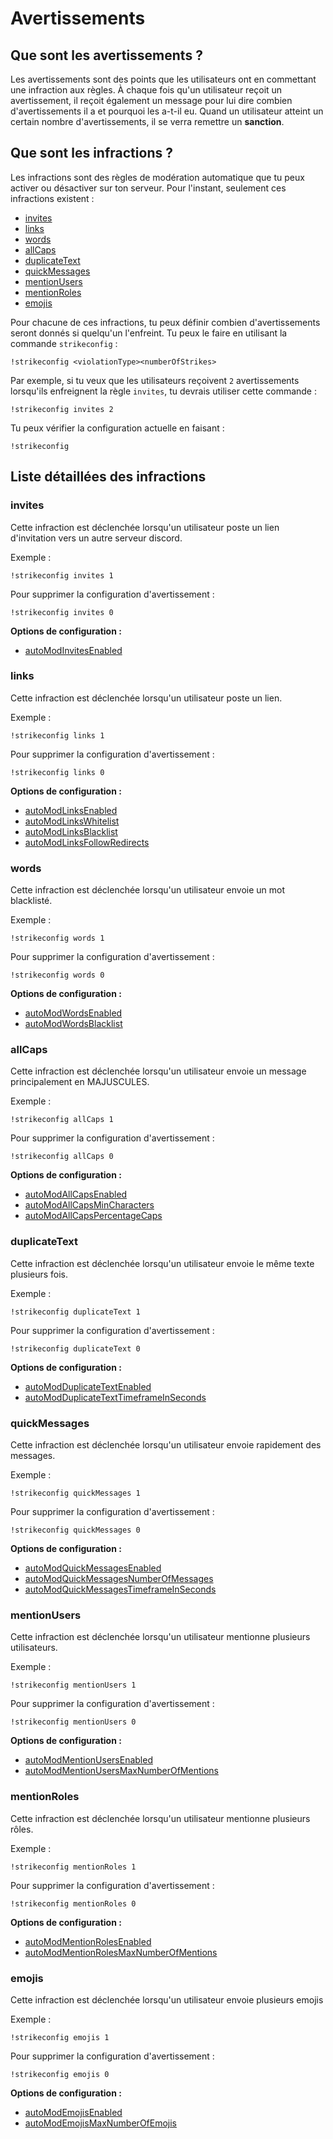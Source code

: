 # Avertissements

## Que sont les avertissements ?

Les avertissements sont des points que les utilisateurs ont en commettant une infraction aux règles. À chaque fois qu'un utilisateur reçoit un avertissement, il reçoit également un message pour lui dire combien d'avertissements il a et pourquoi les a-t-il eu. Quand un utilisateur atteint un certain nombre d'avertissements, il se verra remettre un **sanction**.

## Que sont les infractions ?

Les infractions sont des règles de modération automatique que tu peux activer ou désactiver sur ton serveur. Pour l'instant, seulement ces infractions existent :

- [invites](strikes.md#invites)
- [links](strikes.md#links)
- [words](strikes.md#words)
- [allCaps](strikes.md#allcaps)
- [duplicateText](strikes.md#duplicatetext)
- [quickMessages](strikes.md#quickmessages)
- [mentionUsers](strikes.md#mentionusers)
- [mentionRoles](strikes.md#mentionroles)
- [emojis](strikes.md#emojis)

Pour chacune de ces infractions, tu peux définir combien d'avertissements seront donnés si quelqu'un l'enfreint. Tu peux le faire en utilisant la commande `strikeconfig` :

```text
!strikeconfig <violationType><numberOfStrikes>
```


Par exemple, si tu veux que les utilisateurs reçoivent `2` avertissements lorsqu'ils enfreignent la règle `invites`, tu devrais utiliser cette commande :

```text
!strikeconfig invites 2
```


Tu peux vérifier la configuration actuelle en faisant :

```text
!strikeconfig
```

## Liste détaillées des infractions

### invites

Cette infraction est déclenchée lorsqu'un utilisateur poste un lien d'invitation vers un autre serveur discord.

Exemple :

`!strikeconfig invites 1`

Pour supprimer la configuration d'avertissement :

`!strikeconfig invites 0`

**Options de configuration :**

- [autoModInvitesEnabled](../../reference/settings?id=enabled-2)

### links

Cette infraction est déclenchée lorsqu'un utilisateur poste un lien.

Exemple :

`!strikeconfig links 1`

Pour supprimer la configuration d'avertissement :

`!strikeconfig links 0`

**Options de configuration :**

- [autoModLinksEnabled](../../reference/settings?id=enabled-3)
- [autoModLinksWhitelist](../../reference/settings?id=whitelist)
- [autoModLinksBlacklist](../../reference/settings?id=blacklist)
- [autoModLinksFollowRedirects](../../reference/settings?id=follow-redirects)

### words

Cette infraction est déclenchée lorsqu'un utilisateur envoie un mot blacklisté.

Exemple :

`!strikeconfig words 1`

Pour supprimer la configuration d'avertissement :

`!strikeconfig words 0`

**Options de configuration :**

- [autoModWordsEnabled](../../reference/settings?id=enabled-4)
- [autoModWordsBlacklist](../../reference/settings?id=blacklist-1)

### allCaps

Cette infraction est déclenchée lorsqu'un utilisateur envoie un message principalement en MAJUSCULES.

Exemple :

`!strikeconfig allCaps 1`

Pour supprimer la configuration d'avertissement :

`!strikeconfig allCaps 0`

**Options de configuration :**

- [autoModAllCapsEnabled](../../reference/settings?id=enabled-5)
- [autoModAllCapsMinCharacters](../../reference/settings?id=min-characters)
- [autoModAllCapsPercentageCaps](../../reference/settings?id=percentage-caps)

### duplicateText

Cette infraction est déclenchée lorsqu'un utilisateur envoie le même texte plusieurs fois.

Exemple :

`!strikeconfig duplicateText 1`

Pour supprimer la configuration d'avertissement :

`!strikeconfig duplicateText 0`

**Options de configuration :**

- [autoModDuplicateTextEnabled](../../reference/settings?id=enabled-6)
- [autoModDuplicateTextTimeframeInSeconds](../../reference/settings?id=timeframe-in-seconds)

### quickMessages

Cette infraction est déclenchée lorsqu'un utilisateur envoie rapidement des messages.

Exemple :

`!strikeconfig quickMessages 1`

Pour supprimer la configuration d'avertissement :

`!strikeconfig quickMessages 0`

**Options de configuration :**

- [autoModQuickMessagesEnabled](../../reference/settings?id=enabled-7)
- [autoModQuickMessagesNumberOfMessages](../../reference/settings?id=-of-messages)
- [autoModQuickMessagesTimeframeInSeconds](../../reference/settings?id=timeframe-in-seconds-1)

### mentionUsers

Cette infraction est déclenchée lorsqu'un utilisateur mentionne plusieurs utilisateurs.

Exemple :

`!strikeconfig mentionUsers 1`

Pour supprimer la configuration d'avertissement :

`!strikeconfig mentionUsers 0`

**Options de configuration :**

- [autoModMentionUsersEnabled](../../reference/settings?id=enabled-8)
- [autoModMentionUsersMaxNumberOfMentions](../../reference/settings?id=max-of-mentions)

### mentionRoles

Cette infraction est déclenchée lorsqu'un utilisateur mentionne plusieurs rôles.

Exemple :

`!strikeconfig mentionRoles 1`

Pour supprimer la configuration d'avertissement :

`!strikeconfig mentionRoles 0`

**Options de configuration :**

- [autoModMentionRolesEnabled](../../reference/settings?id=enabled-9)
- [autoModMentionRolesMaxNumberOfMentions](../../reference/settings?id=max-of-mentions-1)

### emojis

Cette infraction est déclenchée lorsqu'un utilisateur envoie plusieurs emojis

Exemple :

`!strikeconfig emojis 1`

Pour supprimer la configuration d'avertissement :

`!strikeconfig emojis 0`

**Options de configuration :**

- [autoModEmojisEnabled](../../reference/settings?id=enabled-10)
- [autoModEmojisMaxNumberOfEmojis](../../reference/settings?id=max-of-emojis)
